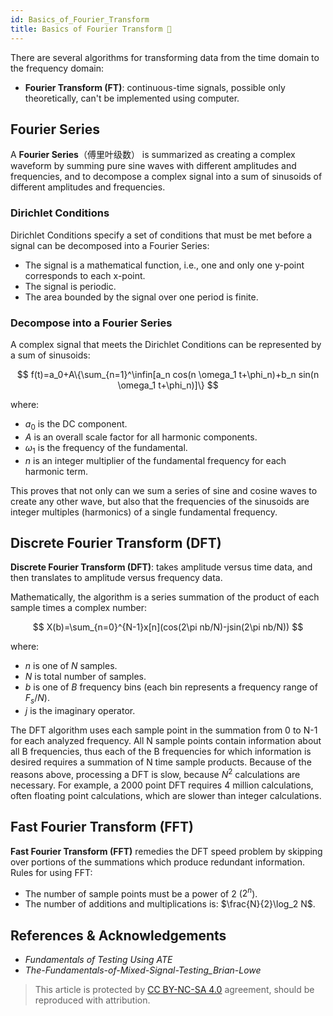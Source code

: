 ```yaml
---
id: Basics_of_Fourier_Transform
title: Basics of Fourier Transform 🚧
---
```


There are several algorithms for transforming data from the time domain to the frequency domain:

- **Fourier Transform (FT)**: continuous-time signals, possible only theoretically, can't be implemented using computer.

## Fourier Series

A **Fourier Series**（傅里叶级数） is summarized as creating a complex waveform by summing pure sine waves with different amplitudes and frequencies, and to decompose a complex signal into a sum of sinusoids of different amplitudes and frequencies.

### Dirichlet Conditions

Dirichlet Conditions specify a set of conditions that must be met before a signal can be decomposed into a Fourier Series:

- The signal is a mathematical function, i.e., one and only one y-point corresponds to each x-point.
- The signal is periodic.
- The area bounded by the signal over one period is finite.

### Decompose into a Fourier Series

A complex signal that meets the Dirichlet Conditions can be represented by a sum of sinusoids:

$$
f(t)=a_0+A\{\sum_{n=1}^\infin[a_n cos(n \omega_1 t+\phi_n)+b_n sin(n \omega_1 t+\phi_n)]\}
$$

where:

- $a_0$ is the DC component.
- $A$ is an overall scale factor for all harmonic components.
- $\omega_1$ is the frequency of the fundamental.
- $n$ is an integer multiplier of the fundamental frequency for each harmonic term.

This proves that not only can we sum a series of sine and cosine waves to create any other wave, but also that the frequencies of the sinusoids are integer multiples (harmonics) of a single fundamental frequency.

## Discrete Fourier Transform (DFT)

**Discrete Fourier Transform (DFT)**: takes amplitude versus time data, and then translates to amplitude versus frequency data.

Mathematically, the algorithm is a series summation of the product of each sample times a complex number:

$$
X(b)=\sum_{n=0}^{N-1}x[n](cos(2\pi nb/N)-jsin(2\pi nb/N))
$$

where:

- $n$ is one of $N$ samples.
- $N$ is total number of samples.
- $b$ is one of $B$ frequency bins (each bin represents a frequency range of $F_s /N$).
- $j$ is the imaginary operator.

The DFT algorithm uses each sample point in the summation from 0 to N-1 for each analyzed frequency. All N sample points contain information about all B frequencies, thus each of the B frequencies for which information is desired requires a summation of N time sample products. Because of the reasons above, processing a DFT is slow, because $N^2$ calculations are necessary. For example, a 2000 point DFT requires 4 million calculations, often floating point calculations, which are slower than integer calculations.

## Fast Fourier Transform (FFT)

**Fast Fourier Transform (FFT)** remedies the DFT speed problem by skipping over portions of the summations which produce redundant information. Rules for using FFT:

- The number of sample points must be a power of 2 ($2^n$).
- The number of additions and multiplications is: $\frac{N}{2}\log_2 N$.

## References & Acknowledgements

- *Fundamentals of Testing Using ATE*
- *The-Fundamentals-of-Mixed-Signal-Testing_Brian-Lowe*

> This article is protected by [CC BY-NC-SA 4.0](https://creativecommons.org/licenses/by/4.0/deed.en) agreement, should be reproduced with attribution.
